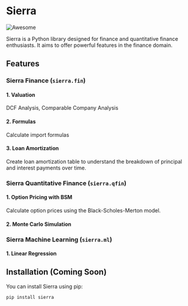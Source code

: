 # Sierra
![Awesome](https://awesome.re/badge.svg)

Sierra is a Python library designed for finance and quantitative finance enthusiasts. It aims to offer powerful features in the finance domain.

## Features

### Sierra Finance (`sierra.fin`)

#### 1. Valuation
DCF Analysis, Comparable Company Analysis

#### 2. Formulas
Calculate import formulas

#### 3. Loan Amortization
Create loan amortization table to understand the breakdown of principal and interest payments over time.

### Sierra Quantitative Finance (`sierra.qfin`)

#### 1. Option Pricing with BSM
Calculate option prices using the Black-Scholes-Merton model.

#### 2. Monte Carlo Simulation

### Sierra Machine Learning (`sierra.ml`)

#### 1. Linear Regression

## Installation (Coming Soon)

You can install Sierra using pip:

```bash
pip install sierra
